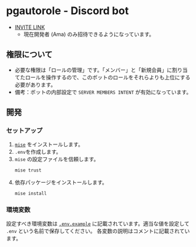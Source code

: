 # pgautorole - Discord bot

- [INVITE LINK](https://discord.com/oauth2/authorize?client_id=1252439534747254824&permissions=268435456&integration_type=0&scope=bot+applications.commands)
  - 現在開発者 (Ama) のみ招待できるようになっています。

## 権限について

- 必要な権限は「ロールの管理」です。「メンバー」と「新規会員」に割り当てたロールを操作するので、このボットのロールをそれらよりも上位にする必要があります。
- 備考：ボットの内部設定で `SERVER MEMBERS INTENT` が有効になっています。

## 開発

### セットアップ

1. [`mise`](https://mise.jdx.dev/) をインストールします。
2. `.env`を作成します。
3. `mise` の設定ファイルを信頼します。
   ```bash
   mise trust
   ```
4. 依存パッケージをインストールします。
   ```bash
   mise install
   ```

### 環境変数

設定すべき環境変数は [`.env.example`](.env.example) に記載されています。適当な値を設定して `.env` という名前で保存してください。
各変数の説明はコメントに記載されています。
